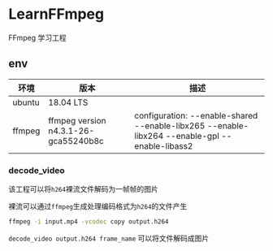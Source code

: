 # LearnFFmpeg

FFmpeg 学习工程 

## env

| 环境   | 版本               | 描述          |
| -------- | ------------------ | ------ |
| ubuntu    | 18.04 LTS   |   |
| ffmpeg    | ffmpeg version n4.3.1-26-gca55240b8c | configuration: --enable-shared --enable-libx265 --enable-libx264 --enable-gpl --enable-libass2  |

### decode_video

该工程可以将`h264`裸流文件解码为一帧帧的图片

裸流可以通过`ffmpeg`生成处理编码格式为`h264`的文件产生
```bash
ffmpeg -i input.mp4 -vcodec copy output.h264
```
`decode_video output.h264 frame_name` 可以将文件解码成图片
